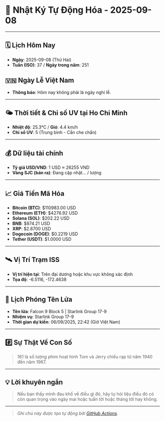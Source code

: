 # 🚀 Nhật Ký Tự Động Hóa - 2025-09-08

---
<!-- CALENDAR-MODULE -->
## 🗓️ Lịch Hôm Nay
- **Ngày**: 2025-09-08 (Thứ Hai)
- **Tuần (ISO)**: 37 / **Ngày trong năm**: 251

<!-- HOLIDAY-MODULE -->
## 🇻🇳 Ngày Lễ Việt Nam
- **Thông báo**: Hôm nay không phải là ngày nghỉ lễ.

---
<!-- WEATHER-UV-MODULE -->
## 🌤️ Thời tiết & Chỉ số UV tại Ho Chi Minh
- **Nhiệt độ**: 25.3°C / **Gió**: 4.4 km/h
- **Chỉ số UV**: 5 (Trung bình - Cần che chắn)

---
<!-- FINANCE-MODULE -->
## 💰 Dữ liệu tài chính
- **Tỷ giá USD/VND**: 1 USD ≈ 26255 VND
- **Vàng SJC (bán ra)**: Đang cập nhật... / lượng

---
<!-- CRYPTO-MODULE -->
## 📈 Giá Tiền Mã Hóa
- **Bitcoin (BTC)**: $110983.00 USD
- **Ethereum (ETH)**: $4276.92 USD
- **Solana (SOL)**: $202.22 USD
- **BNB**: $874.21 USD
- **XRP**: $2.8700 USD
- **Dogecoin (DOGE)**: $0.2219 USD
- **Tether (USDT)**: $1.0000 USD

---
<!-- ISS-MODULE -->
## 🛰️ Vị Trí Trạm ISS
- **Vị trí hiện tại**: Trên đại dương hoặc khu vực không xác định
- **Tọa độ**: -6.5116, -172.4638

---
<!-- LAUNCH-MODULE -->
## 🚀 Lịch Phóng Tên Lửa
- **Tên lửa**: Falcon 9 Block 5 | Starlink Group 17-9
- **Nhiệm vụ**: Starlink Group 17-9
- **Thời gian dự kiến**: 06/09/2025, 22:42 (Giờ Việt Nam)

---
<!-- NUMBERS-MODULE -->
## #️⃣ Sự Thật Về Con Số
> 161 là số lượng phim hoạt hình Tom và Jerry chiếu rạp từ năm 1940 đến năm 1967.

---
<!-- ADVICE-MODULE -->
## 💡 Lời khuyên ngắn
> Nếu bạn thấy mình đau khổ về điều gì đó, hãy tự hỏi liệu điều đó có còn quan trọng vào ngày mai hoặc tuần tới hoặc tháng tới hay không.

---
<!-- FOOTER-MODULE -->
> *Ghi chú này được tạo tự động bởi [GitHub Actions](https://github.com/features/actions).*
